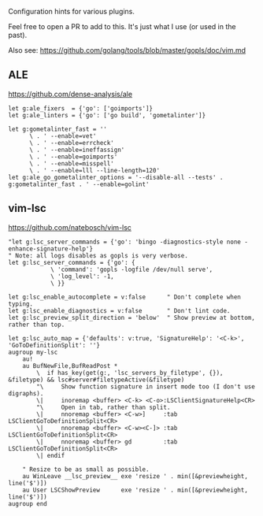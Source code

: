 Configuration hints for various plugins.

Feel free to open a PR to add to this. It's just what I use (or used in the
past).

Also see: https://github.com/golang/tools/blob/master/gopls/doc/vim.md


ALE
---

https://github.com/dense-analysis/ale

    let g:ale_fixers  = {'go': ['goimports']}
    let g:ale_linters = {'go': ['go build', 'gometalinter']}

    let g:gometalinter_fast = ''
          \ . ' --enable=vet'
          \ . ' --enable=errcheck'
          \ . ' --enable=ineffassign'
          \ . ' --enable=goimports'
          \ . ' --enable=misspell'
          \ . ' --enable=lll --line-length=120'
    let g:ale_go_gometalinter_options = '--disable-all --tests' . g:gometalinter_fast . ' --enable=golint'


vim-lsc
-------

https://github.com/natebosch/vim-lsc

    "let g:lsc_server_commands = {'go': 'bingo -diagnostics-style none -enhance-signature-help'}
    " Note: all logs disables as gopls is very verbose.
    let g:lsc_server_commands = {'go': {
                \ 'command': 'gopls -logfile /dev/null serve',
                \ 'log_level': -1,
                \ }}

    let g:lsc_enable_autocomplete = v:false      " Don't complete when typing.
    let g:lsc_enable_diagnostics = v:false       " Don't lint code.
    let g:lsc_preview_split_direction = 'below'  " Show preview at bottom, rather than top.

    let g:lsc_auto_map = {'defaults': v:true, 'SignatureHelp': '<C-k>', 'GoToDefinitionSplit': ''}
    augroup my-lsc
        au!
        au BufNewFile,BufReadPost *
            \  if has_key(get(g:, 'lsc_servers_by_filetype', {}), &filetype) && lsc#server#filetypeActive(&filetype)
            "\     Show function signature in insert mode too (I don't use digraphs).
            \|     inoremap <buffer> <C-k> <C-o>:LSClientSignatureHelp<CR>
            "\     Open in tab, rather than split.
            \|     nnoremap <buffer> <C-w>]     :tab LSClientGoToDefinitionSplit<CR>
            \|     nnoremap <buffer> <C-w><C-]> :tab LSClientGoToDefinitionSplit<CR>
            \|     nnoremap <buffer> gd         :tab LSClientGoToDefinitionSplit<CR>
            \| endif

        " Resize to be as small as possible.
        au WinLeave __lsc_preview__ exe 'resize ' . min([&previewheight, line('$')])
        au User LSCShowPreview      exe 'resize ' . min([&previewheight, line('$')])
    augroup end
